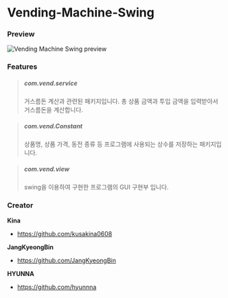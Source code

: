 # Vending-Machine-Swing

### Preview

![Vending Machine Swing preview](https://github.com/kusakina0608/Vending-Machine-Swing/blob/master/Images/preview.gif)

### Features

>  ##### com.vend.service
>
> 거스름돈 계산과 관련된 패키지입니다. 총 상품 금액과 투입 금액을 입력받아서 거스름돈을 계산합니다.

> ##### com.vend.Constant
>
> 상품명, 상품 가격, 동전 종류 등 프로그램에 사용되는 상수를 저장하는 패키지입니다.

> ##### com.vend.view
>
> swing을 이용하여 구현한 프로그램의 GUI 구현부 입니다.


### Creator

**Kina**

- <https://github.com/kusakina0608>

**JangKyeongBin**

- <https://github.com/JangKyeongBin>

**HYUNNA**

- <https://github.com/hyunnna>
